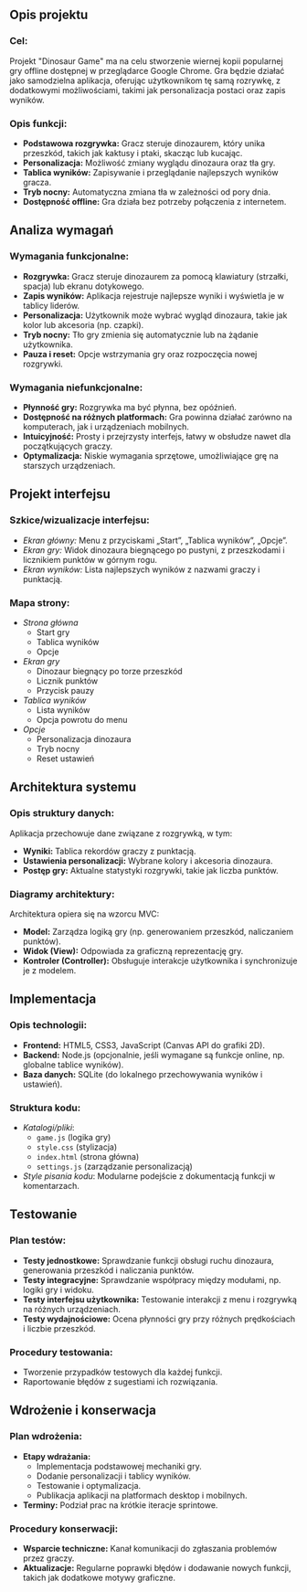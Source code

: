 ## Opis projektu

### Cel:

Projekt "Dinosaur Game" ma na celu stworzenie wiernej kopii popularnej gry offline dostępnej w przeglądarce Google Chrome. Gra będzie działać jako samodzielna aplikacja, oferując użytkownikom tę samą rozrywkę, z dodatkowymi możliwościami, takimi jak personalizacja postaci oraz zapis wyników.

### Opis funkcji:

- **Podstawowa rozgrywka:** Gracz steruje dinozaurem, który unika przeszkód, takich jak kaktusy i ptaki, skacząc lub kucając.
- **Personalizacja:** Możliwość zmiany wyglądu dinozaura oraz tła gry.
- **Tablica wyników:** Zapisywanie i przeglądanie najlepszych wyników gracza.
- **Tryb nocny:** Automatyczna zmiana tła w zależności od pory dnia.
- **Dostępność offline:** Gra działa bez potrzeby połączenia z internetem.

## Analiza wymagań

### Wymagania funkcjonalne:

- **Rozgrywka:** Gracz steruje dinozaurem za pomocą klawiatury (strzałki, spacja) lub ekranu dotykowego.
- **Zapis wyników:** Aplikacja rejestruje najlepsze wyniki i wyświetla je w tablicy liderów.
- **Personalizacja:** Użytkownik może wybrać wygląd dinozaura, takie jak kolor lub akcesoria (np. czapki).
- **Tryb nocny:** Tło gry zmienia się automatycznie lub na żądanie użytkownika.
- **Pauza i reset:** Opcje wstrzymania gry oraz rozpoczęcia nowej rozgrywki.

### Wymagania niefunkcjonalne:

- **Płynność gry:** Rozgrywka ma być płynna, bez opóźnień.
- **Dostępność na różnych platformach:** Gra powinna działać zarówno na komputerach, jak i urządzeniach mobilnych.
- **Intuicyjność:** Prosty i przejrzysty interfejs, łatwy w obsłudze nawet dla początkujących graczy.
- **Optymalizacja:** Niskie wymagania sprzętowe, umożliwiające grę na starszych urządzeniach.

## Projekt interfejsu

### Szkice/wizualizacje interfejsu:

- _Ekran główny:_ Menu z przyciskami „Start”, „Tablica wyników”, „Opcje”.
- _Ekran gry:_ Widok dinozaura biegnącego po pustyni, z przeszkodami i licznikiem punktów w górnym rogu.
- _Ekran wyników:_ Lista najlepszych wyników z nazwami graczy i punktacją.

### Mapa strony:

- _Strona główna_
  - Start gry
  - Tablica wyników
  - Opcje
- _Ekran gry_
  - Dinozaur biegnący po torze przeszkód
  - Licznik punktów
  - Przycisk pauzy
- _Tablica wyników_
  - Lista wyników
  - Opcja powrotu do menu
- _Opcje_
  - Personalizacja dinozaura
  - Tryb nocny
  - Reset ustawień

## Architektura systemu

### Opis struktury danych:

Aplikacja przechowuje dane związane z rozgrywką, w tym:

- **Wyniki:** Tablica rekordów graczy z punktacją.
- **Ustawienia personalizacji:** Wybrane kolory i akcesoria dinozaura.
- **Postęp gry:** Aktualne statystyki rozgrywki, takie jak liczba punktów.

### Diagramy architektury:

Architektura opiera się na wzorcu MVC:

- **Model:** Zarządza logiką gry (np. generowaniem przeszkód, naliczaniem punktów).
- **Widok (View):** Odpowiada za graficzną reprezentację gry.
- **Kontroler (Controller):** Obsługuje interakcje użytkownika i synchronizuje je z modelem.

## Implementacja

### Opis technologii:

- **Frontend:** HTML5, CSS3, JavaScript (Canvas API do grafiki 2D).
- **Backend:** Node.js (opcjonalnie, jeśli wymagane są funkcje online, np. globalne tablice wyników).
- **Baza danych:** SQLite (do lokalnego przechowywania wyników i ustawień).

### Struktura kodu:

- _Katalogi/pliki_:
  - `game.js` (logika gry)
  - `style.css` (stylizacja)
  - `index.html` (strona główna)
  - `settings.js` (zarządzanie personalizacją)
- _Style pisania kodu_: Modularne podejście z dokumentacją funkcji w komentarzach.

## Testowanie

### Plan testów:

- **Testy jednostkowe:** Sprawdzanie funkcji obsługi ruchu dinozaura, generowania przeszkód i naliczania punktów.
- **Testy integracyjne:** Sprawdzanie współpracy między modułami, np. logiki gry i widoku.
- **Testy interfejsu użytkownika:** Testowanie interakcji z menu i rozgrywką na różnych urządzeniach.
- **Testy wydajnościowe:** Ocena płynności gry przy różnych prędkościach i liczbie przeszkód.

### Procedury testowania:

- Tworzenie przypadków testowych dla każdej funkcji.
- Raportowanie błędów z sugestiami ich rozwiązania.

## Wdrożenie i konserwacja

### Plan wdrożenia:

- **Etapy wdrażania:**
  - Implementacja podstawowej mechaniki gry.
  - Dodanie personalizacji i tablicy wyników.
  - Testowanie i optymalizacja.
  - Publikacja aplikacji na platformach desktop i mobilnych.
- **Terminy:** Podział prac na krótkie iteracje sprintowe.

### Procedury konserwacji:

- **Wsparcie techniczne:** Kanał komunikacji do zgłaszania problemów przez graczy.
- **Aktualizacje:** Regularne poprawki błędów i dodawanie nowych funkcji, takich jak dodatkowe motywy graficzne.
